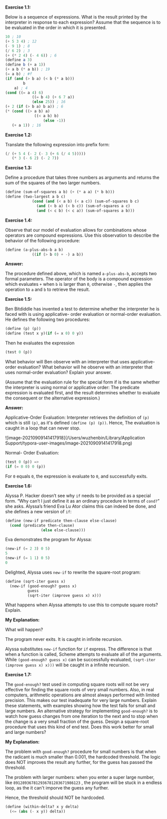 **Exercise 1.1:** 

Below is a sequence of expressions. What is the result printed by the interpreter in response to each expression? Assume that the sequence is to be evaluated in the order in which it is presented.

```scheme
10 ; 10
(+ 5 3 4) ; 12
(- 9 1) ; 8
(/ 6 2) ; 3
(+ (* 2 4) (- 4 6)) ; 6
(define a 3)
(define b (+ a 1))
(+ a b (* a b)) ; 19
(= a b) ; #f
(if (and (> b a) (< b (* a b)))
		b
    a) ; 4
(cond ((= a 4) 6)
			((= b 4) (+ 6 7 a))
			(else 25)) ; 16
(+ 2 (if (> b a) b a)) ; 6
(* (cond ((> a b) a)
     		 ((< a b) b)
				 (else -1))
   (+ a 1)) ; 16
```

**Exercise 1.2:**

Translate the following expression into prefix form:

```scheme
(/ (+ 5 4 (- 2 (- 3 (+ 6 (/ 4 5)))))
   (* 3 (- 6 2) (- 2 7))
```

**Exercise 1.3:**

Define a procedure that takes three numbers as arguments and returns the sum of the squares of the two larger numbers.

```scheme
(define (sum-of-squares a b) (+ (* a a) (* b b)))
(define (two-largest a b c)
  			(cond (and (< a b) (< a c)) (sum-of-squares b c)
              (and (< b a) (< b c)) (sum-of-squares a c)
              (and (< c b) (< c a)) (sum-of-squares a b)))
```

**Exercise 1.4:**

Observe that our model of evaluation allows for combinations whose operators are compound expressions. Use this observation to describe the behavior of the following procedure:

```scheme
(define (a-plus-abs-b a b)
  			((if (> b 0) + -) a b))
```

**Answer:**

The procedure defined above, which is named `a-plus-abs-b`, accepts two formal parameters. The operator of the body is a compound expression which evaluates `+`  when `b` is larger than `0`, otherwise `-`, then applies the operation to `a` and `b` to retrieve the result.

**Exercise 1.5:**

Ben Bitdiddle has invented a test to determine whether the interpreter he is faced with is using applicative- order evaluation or normal-order evaluation. He defines the following two procedures:

```scheme
(define (p) (p))
(define (test x y)(if (= x 0) 0 y))
```


Then he evaluates the expression

```scheme
(test 0 (p))
```

What behavior will Ben observe with an interpreter that uses applicative-order evaluation? What behavior will he observe with an interpreter that uses normal-order evaluation? Explain your answer.

(Assume that the evaluation rule for the special form if is the same whether the interpreter is using normal or applicative order: The predicate expression is evaluated first, and the result determines whether to evaluate the consequent or the alternative expression.)

**Answer:**

Applicative-Order Evaluation: Interpreter retrieves the definition of `(p)` which is still `(p)`, as it's defined `(define (p) (p))`. Hence, The evaluation is caught in a loop that can never stop.

![image-20210909141417918](/Users/wuzhenbin/Library/Application Support/typora-user-images/image-20210909141417918.png)

Normal- Order Evaluation:

```scheme
(test 0 (p)) =>
(if (= 0 0) 0 (p))
```

For `0` equals `0`, the expression is evaluate to `0`, and successfully exits.

**Exercise 1.6:**

Alyssa P. Hacker doesn’t see why `if` needs to be provided as a special form. “Why can’t I just define it as an ordinary procedure in terms of `cond?`” she asks. Alyssa’s friend Eva Lu Ator claims this can indeed be done, and she defines a new version of `if`:

```scheme
(define (new-if predicate then-clause else-clause)
  (cond (predicate then-clause)
				(else else-clause)))
```


 Eva demonstrates the program for Alyssa:

```scheme
(new-if (= 2 3) 0 5)
5
(new-if (= 1 1) 0 5)
0
```

Delighted, Alyssa uses `new-if` to rewrite the square-root program:

```scheme
(define (sqrt-iter guess x)
  (new-if (good-enough? guess x)
          guess
          (sqrt-iter (improve guess x) x)))
```

What happens when Alyssa attempts to use this to compute square roots? Explain.

**My Explanation:**

What will happen? 

The program never exits. It is caught in infinite recursion.

Alyssa substitutes `new-if` function for `if` express. The difference is that when a function is called, Scheme attempts to evaluate all of the arguments. While `(good-enough? guess x)` can be successfully evaluated, `(sqrt-iter (improve guess x) x)))` will be caught in a infinite recursion.

**Exercise 1.7:**

The `good-enough?` test used in computing square roots will not be very effective for finding the square roots of very small numbers. Also, in real computers, arithmetic operations are almost always performed with limited precision. This makes our test inadequate for very large numbers. Explain these statements, with examples showing how the test fails for small and large numbers. An alternative strategy for implementing `good-enough?` is to watch how guess changes from one iteration to the next and to stop when the change is a very small fraction of the guess. Design a square-root procedure that uses this kind of end test. Does this work better for small and large numbers?

**My Explanation:**

The problem with `good-enough?` procedure for small numbers is that when the radicant is much smaller than 0.001, the hardcoded threshold. The logic does NOT improves the result any further, for the guess has passed the threshold.

The problem with larger numbers: when you enter a super large number, like `891289367812936781283671986123` , the program will be stuck in a endless loop, as the it can't imporve the guess any further.

Hence, the threshold should NOT be hardcoded. 

```scheme
(define (within-delta? x y delta)
  (<= (abs (- x y)) delta))
```

